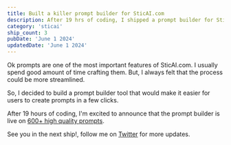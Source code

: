 ```yaml
---
title: Built a killer prompt builder for SticAI.com
description: After 19 hrs of coding, I shipped a prompt builder for SticAI.com. It's a tool that helps users create prompts in a few clicks.
category: 'sticai'
ship_count: 3
pubDate: 'June 1 2024'
updatedDate: 'June 1 2024'
---
```


Ok prompts are one of the most important features of SticAI.com. I usually spend good amount of time crafting them. But, I always felt that the process could be more streamlined. 

So, I decided to build a prompt builder tool that would make it easier for users to create prompts in a few clicks.

After 19 hours of coding, I'm excited to announce that the prompt builder is live on [600+ high quality prompts](https://sticai.com/prompts).

See you in the next ship!, follow me on [Twitter](https://x.com/spikeysanju) for more updates.



